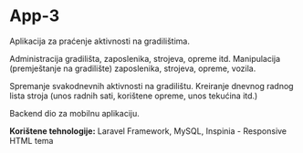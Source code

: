 # App-3

Aplikacija za praćenje aktivnosti na gradilištima.

Administracija gradilišta, zaposlenika, strojeva, opreme itd. Manipulacija (premještanje na gradilište) zaposlenika, strojeva, opreme, vozila.

Spremanje svakodnevnih aktivnosti na gradilištu. Kreiranje dnevnog radnog lista stroja (unos radnih sati, korištene opreme, unos tekućina itd.)

Backend dio za mobilnu aplikaciju.

<b>Korištene tehnologije:</b> Laravel Framework, MySQL, Inspinia - Responsive HTML tema
